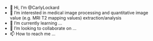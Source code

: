 - 👋 Hi, I’m @CarlyLockard
- 👀 I’m interested in medical image processing and quantitative image value (e.g. MRI T2 mapping values) extraction/analysis
- 🌱 I’m currently learning ...
- 💞️ I’m looking to collaborate on ...
- 📫 How to reach me ...

<!---
CarlyLockard/CarlyLockard is a ✨ special ✨ repository because its `README.md` (this file) appears on your GitHub profile.
You can click the Preview link to take a look at your changes.
--->
